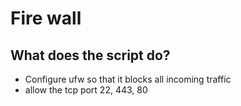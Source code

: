 # Fire wall
## What does the script do?
 * Configure ufw so that it blocks all incoming traffic
 * allow the tcp port 22, 443, 80
